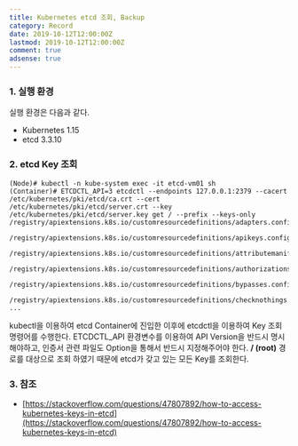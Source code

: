 ```yaml
---
title: Kubernetes etcd 조회, Backup
category: Record
date: 2019-10-12T12:00:00Z
lastmod: 2019-10-12T12:00:00Z
comment: true
adsense: true
---
```


### 1. 실행 환경

실행 환경은 다음과 같다.

* Kubernetes 1.15
* etcd 3.3.10

### 2. etcd Key 조회

~~~console
(Node)# kubectl -n kube-system exec -it etcd-vm01 sh
(Container)# ETCDCTL_API=3 etcdctl --endpoints 127.0.0.1:2379 --cacert /etc/kubernetes/pki/etcd/ca.crt --cert /etc/kubernetes/pki/etcd/server.crt --key /etc/kubernetes/pki/etcd/server.key get / --prefix --keys-only
/registry/apiextensions.k8s.io/customresourcedefinitions/adapters.config.istio.io

/registry/apiextensions.k8s.io/customresourcedefinitions/apikeys.config.istio.io

/registry/apiextensions.k8s.io/customresourcedefinitions/attributemanifests.config.istio.io

/registry/apiextensions.k8s.io/customresourcedefinitions/authorizations.config.istio.io

/registry/apiextensions.k8s.io/customresourcedefinitions/bypasses.config.istio.io

/registry/apiextensions.k8s.io/customresourcedefinitions/checknothings.config.istio.io
...
~~~

kubectl을 이용하여 etcd Container에 진입한 이후에 etcdctl을 이용하여 Key 조회 명령어를 수행한다. ETCDCTL_API 환경변수를 이용하여 API Version을 반드시 명시해야하고, 인증서 관련 파일도 Option을 통해서 반드시 지정해주어야 한다. **/ (root)** 경로를 대상으로 조회 하였기 때문에 etcd가 갖고 있는 모든 Key를 조회한다.

### 3. 참조

* [https://stackoverflow.com/questions/47807892/how-to-access-kubernetes-keys-in-etcd](https://stackoverflow.com/questions/47807892/how-to-access-kubernetes-keys-in-etcd)
